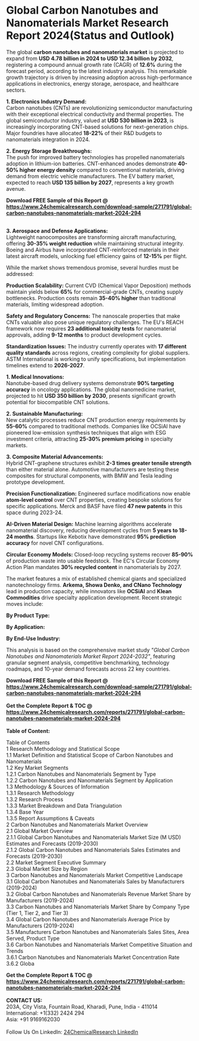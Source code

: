 <h1>Global Carbon Nanotubes and Nanomaterials Market Research Report 2024(Status and Outlook)</h1><p>The global <strong>carbon nanotubes and nanomaterials market</strong> is projected to expand from <strong>USD 4.78 billion in 2024 to USD 12.34 billion by 2032</strong>, registering a compound annual growth rate (CAGR) of <strong>12.6%</strong> during the forecast period, according to the latest industry analysis. This remarkable growth trajectory is driven by increasing adoption across high-performance applications in electronics, energy storage, aerospace, and healthcare sectors.</p><p><strong>1. Electronics Industry Demand:</strong><br>
Carbon nanotubes (CNTs) are revolutionizing semiconductor manufacturing with their exceptional electrical conductivity and thermal properties. The global semiconductor industry, valued at <strong>USD 530 billion in 2023</strong>, is increasingly incorporating CNT-based solutions for next-generation chips. Major foundries have allocated <strong>18-22%</strong> of their R&amp;D budgets to nanomaterials integration in 2024.</p><p><strong>2. Energy Storage Breakthroughs:</strong><br>
The push for improved battery technologies has propelled nanomaterials adoption in lithium-ion batteries. CNT-enhanced anodes demonstrate <strong>40-50% higher energy density</strong> compared to conventional materials, driving demand from electric vehicle manufacturers. The EV battery market, expected to reach <strong>USD 135 billion by 2027</strong>, represents a key growth avenue.</p><div><b>Download FREE Sample of this Report @ 
            <a href="https://www.24chemicalresearch.com/download-sample/271791/global-carbon-nanotubes-nanomaterials-market-2024-294">
            https://www.24chemicalresearch.com/download-sample/271791/global-carbon-nanotubes-nanomaterials-market-2024-294</a></b></div><br><p><strong>3. Aerospace and Defense Applications:</strong><br>
Lightweight nanocomposites are transforming aircraft manufacturing, offering <strong>30-35% weight reduction</strong> while maintaining structural integrity. Boeing and Airbus have incorporated CNT-reinforced materials in their latest aircraft models, unlocking fuel efficiency gains of <strong>12-15%</strong> per flight.</p><p>While the market shows tremendous promise, several hurdles must be addressed:</p><p><strong>Production Scalability:</strong> Current CVD (Chemical Vapor Deposition) methods maintain yields below <strong>65%</strong> for commercial-grade CNTs, creating supply bottlenecks. Production costs remain <strong>35-40% higher</strong> than traditional materials, limiting widespread adoption.</p><p><strong>Safety and Regulatory Concerns:</strong> The nanoscale properties that make CNTs valuable also pose unique regulatory challenges. The EU's REACH framework now requires <strong>23 additional toxicity tests</strong> for nanomaterial approvals, adding <strong>9-12 months</strong> to product development cycles.</p><p><strong>Standardization Issues:</strong> The industry currently operates with <strong>17 different quality standards</strong> across regions, creating complexity for global suppliers. ASTM International is working to unify specifications, but implementation timelines extend to <strong>2026-2027</strong>.</p><p><strong>1. Medical Innovations:</strong><br>
Nanotube-based drug delivery systems demonstrate <strong>90% targeting accuracy</strong> in oncology applications. The global nanomedicine market, projected to hit <strong>USD 350 billion by 2030</strong>, presents significant growth potential for biocompatible CNT solutions.</p><p><strong>2. Sustainable Manufacturing:</strong><br>
New catalytic processes reduce CNT production energy requirements by <strong>55-60%</strong> compared to traditional methods. Companies like OCSiAl have pioneered low-emission synthesis techniques that align with ESG investment criteria, attracting <strong>25-30% premium pricing</strong> in specialty markets.</p><p><strong>3. Composite Material Advancements:</strong><br>
Hybrid CNT-graphene structures exhibit <strong>2-3 times greater tensile strength</strong> than either material alone. Automotive manufacturers are testing these composites for structural components, with BMW and Tesla leading prototype development.</p><p><strong>Precision Functionalization:</strong> Engineered surface modifications now enable <strong>atom-level control</strong> over CNT properties, creating bespoke solutions for specific applications. Merck and BASF have filed <strong>47 new patents</strong> in this space during 2023-24.</p><p><strong>AI-Driven Material Design:</strong> Machine learning algorithms accelerate nanomaterial discovery, reducing development cycles from <strong>5 years to 18-24 months</strong>. Startups like Kebotix have demonstrated <strong>95% prediction accuracy</strong> for novel CNT configurations.</p><p><strong>Circular Economy Models:</strong> Closed-loop recycling systems recover <strong>85-90%</strong> of production waste into usable feedstock. The EC's Circular Economy Action Plan mandates <strong>30% recycled content</strong> in nanomaterials by 2027.</p><p>The market features a mix of established chemical giants and specialized nanotechnology firms. <strong>Arkema, Showa Denko, and CNano Technology</strong> lead in production capacity, while innovators like <strong>OCSiAl</strong> and <strong>Klean Commodities</strong> drive specialty application development. Recent strategic moves include:</p><p><strong>By Product Type:</strong></p><p><strong>By Application:</strong></p><p><strong>By End-Use Industry:</strong></p><p>This analysis is based on the comprehensive market study <em>"Global Carbon Nanotubes and Nanomaterials Market Report 2024-2032"</em>, featuring granular segment analysis, competitive benchmarking, technology roadmaps, and 10-year demand forecasts across 22 key countries.</p><div><b>Download FREE Sample of this Report @ 
            <a href="https://www.24chemicalresearch.com/download-sample/271791/global-carbon-nanotubes-nanomaterials-market-2024-294">
            https://www.24chemicalresearch.com/download-sample/271791/global-carbon-nanotubes-nanomaterials-market-2024-294</a></b></div><br><div><b>Get the Complete Report & TOC @ 
            <a href="https://www.24chemicalresearch.com/reports/271791/global-carbon-nanotubes-nanomaterials-market-2024-294">
            https://www.24chemicalresearch.com/reports/271791/global-carbon-nanotubes-nanomaterials-market-2024-294</a></b></div><br>
            <b>Table of Content:</b><p>Table of Contents<br />
1 Research Methodology and Statistical Scope<br />
1.1 Market Definition and Statistical Scope of Carbon Nanotubes and Nanomaterials<br />
1.2 Key Market Segments<br />
1.2.1 Carbon Nanotubes and Nanomaterials Segment by Type<br />
1.2.2 Carbon Nanotubes and Nanomaterials Segment by Application<br />
1.3 Methodology & Sources of Information<br />
1.3.1 Research Methodology<br />
1.3.2 Research Process<br />
1.3.3 Market Breakdown and Data Triangulation<br />
1.3.4 Base Year<br />
1.3.5 Report Assumptions & Caveats<br />
2 Carbon Nanotubes and Nanomaterials Market Overview<br />
2.1 Global Market Overview<br />
2.1.1 Global Carbon Nanotubes and Nanomaterials Market Size (M USD) Estimates and Forecasts (2019-2030)<br />
2.1.2 Global Carbon Nanotubes and Nanomaterials Sales Estimates and Forecasts (2019-2030)<br />
2.2 Market Segment Executive Summary<br />
2.3 Global Market Size by Region<br />
3 Carbon Nanotubes and Nanomaterials Market Competitive Landscape<br />
3.1 Global Carbon Nanotubes and Nanomaterials Sales by Manufacturers (2019-2024)<br />
3.2 Global Carbon Nanotubes and Nanomaterials Revenue Market Share by Manufacturers (2019-2024)<br />
3.3 Carbon Nanotubes and Nanomaterials Market Share by Company Type (Tier 1, Tier 2, and Tier 3)<br />
3.4 Global Carbon Nanotubes and Nanomaterials Average Price by Manufacturers (2019-2024)<br />
3.5 Manufacturers Carbon Nanotubes and Nanomaterials Sales Sites, Area Served, Product Type<br />
3.6 Carbon Nanotubes and Nanomaterials Market Competitive Situation and Trends<br />
3.6.1 Carbon Nanotubes and Nanomaterials Market Concentration Rate<br />
3.6.2 Globa</p><div><b>Get the Complete Report & TOC @ 
            <a href="https://www.24chemicalresearch.com/reports/271791/global-carbon-nanotubes-nanomaterials-market-2024-294">
            https://www.24chemicalresearch.com/reports/271791/global-carbon-nanotubes-nanomaterials-market-2024-294</a></b></div><br><b>CONTACT US:</b><br>
            203A, City Vista, Fountain Road, Kharadi, Pune, India - 411014<br>
            International: +1(332) 2424 294<br>
            Asia: +91 9169162030 <br><br>
            Follow Us On LinkedIn: <a href="https://www.linkedin.com/company/24chemicalresearch/">24ChemicalResearch LinkedIn</a>